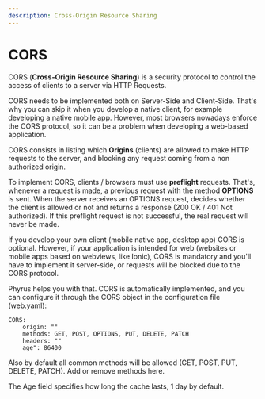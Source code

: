 ```yaml
---
description: Cross-Origin Resource Sharing
---
```


# CORS

CORS (**Cross-Origin Resource Sharing**) is a security protocol to control the access of clients to a server via HTTP Requests.&#x20;

CORS needs to be implemented both on Server-Side and Client-Side. That's why you can skip it when you develop a native client, for example developing a native mobile app. However, most browsers nowadays enforce the CORS protocol, so it can be a problem when developing a web-based application.

CORS consists in listing which **Origins** (clients) are allowed to make HTTP requests to the server, and blocking any request coming from a non authorized origin.

To implement CORS, clients / browsers must use **preflight** requests. That's, whenever a request is made, a previous request with the method **OPTIONS** is sent. When the server receives an OPTIONS request, decides whether the client is allowed or not and returns a response (200 OK / 401 Not authorized). If this preflight request is not successful, the real request will never be made.

If you develop your own client (mobile native app, desktop app) CORS is optional. However, if your application is intended for web (websites or mobile apps based on webviews, like Ionic), CORS is mandatory and you'll have to implement it server-side, or requests will be blocked due to the CORS protocol.

Phyrus helps you with that. CORS is automatically implemented, and you can configure it through the CORS object in the configuration file (web.yaml):

```
CORS: 
    origin: "" 
    methods: GET, POST, OPTIONS, PUT, DELETE, PATCH 
    headers: "" 
    age": 86400
```

Also by default all common methods will be allowed (GET, POST, PUT, DELETE, PATCH). Add or remove methods here.

The Age field specifies how long the cache lasts, 1 day by default.
